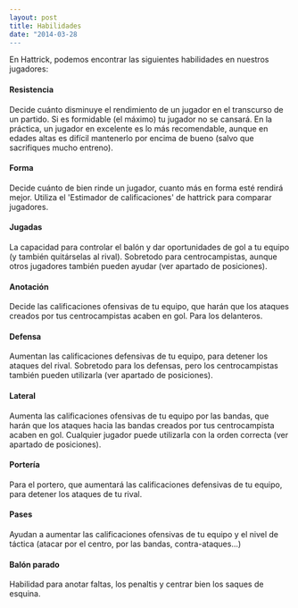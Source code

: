 ```yaml
---
layout: post
title: Habilidades
date: "2014-03-28
---
```


En Hattrick, podemos encontrar las siguientes habilidades en nuestros jugadores:

#### **Resistencia**

Decide cuánto disminuye el rendimiento de un jugador en el transcurso de un partido. Si es formidable (el máximo) tu jugador no se cansará. En la práctica, un jugador en excelente es lo más recomendable, aunque en edades altas es difícil mantenerlo por encima de bueno (salvo que sacrifiques mucho entreno).

#### **Forma**

Decide cuánto de bien rinde un jugador, cuanto más en forma esté rendirá mejor. Utiliza el 'Estimador de calificaciones' de hattrick para comparar jugadores.

#### **Jugadas**

La capacidad para controlar el balón y dar oportunidades de gol a tu equipo (y también quitárselas al rival). Sobretodo para centrocampistas, aunque otros jugadores también pueden ayudar (ver apartado de posiciones).

#### **Anotación**

Decide las calificaciones ofensivas de tu equipo, que harán que los ataques creados por tus centrocampistas acaben en gol. Para los delanteros.

#### **Defensa**

Aumentan las calificaciones defensivas de tu equipo, para detener los ataques del rival. Sobretodo para los defensas, pero los centrocampistas también pueden utilizarla (ver apartado de posiciones).

#### **Lateral**

Aumenta las calificaciones ofensivas de tu equipo por las bandas, que harán que los ataques hacia las bandas creados por tus centrocampista acaben en gol. Cualquier jugador puede utilizarla con la orden correcta (ver apartado de posiciones).

#### **Portería**

Para el portero, que aumentará las calificaciones defensivas de tu equipo, para detener los ataques de tu rival.

#### **Pases**

Ayudan a aumentar las calificaciones ofensivas de tu equipo y el nivel de táctica (atacar por el centro, por las bandas, contra-ataques...)

#### **Balón parado**

Habilidad para anotar faltas, los penaltis y centrar bien los saques de esquina.
